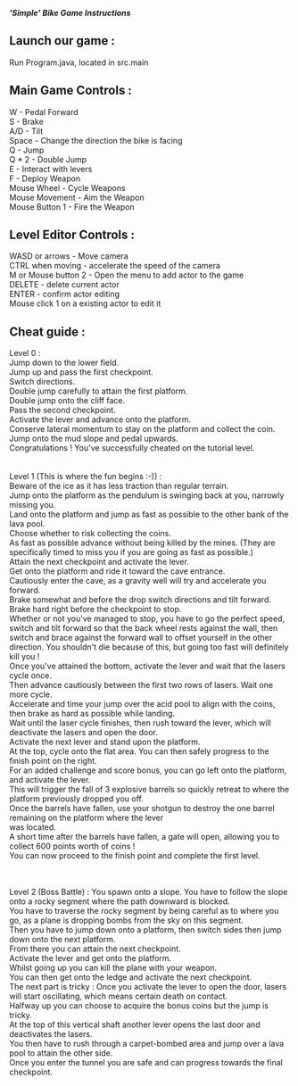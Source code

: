**_'Simple' Bike Game Instructions_**<br />

Launch our game :
-
Run Program.java, located in src.main

Main Game Controls :
-
W - Pedal Forward <br />
S - Brake <br />
A/D - Tilt <br />
Space - Change the direction the bike is facing <br />
Q - Jump <br />
Q * 2 - Double Jump <br />
E - Interact with levers <br />
F - Deploy Weapon  <br />
Mouse Wheel - Cycle Weapons  <br />
Mouse Movement - Aim the Weapon <br />
Mouse Button 1 - Fire the Weapon <br /> 

Level Editor Controls :
-

WASD or arrows - Move camera<br />
CTRL when moving - accelerate the speed of the camera<br />
M or Mouse button 2 - Open the menu to add actor to the game<br />
DELETE - delete current actor<br />
ENTER  - confirm actor editing<br />
Mouse click 1 on a existing actor to edit it<br />
 
 Cheat guide :
 -
 Level 0 : <br />
 Jump down to the lower field. <br />
 Jump up and pass the first checkpoint. <br />
 Switch directions. <br />
 Double jump carefully to attain the first platform. <br />
 Double jump onto the cliff face.  <br />
 Pass the second checkpoint. <br />
 Activate the lever and advance onto the platform.  <br />
 Conserve lateral momentum to stay on the platform and collect the coin.  <br />
 Jump onto the mud slope and pedal upwards.  <br />
 Congratulations ! You've successfully cheated on the tutorial level.  <br />
 <br /> <br />
 Level 1 (This is where the fun begins :-)) : <br />
 Beware of the ice as it has less traction than regular terrain. <br />
 Jump onto the platform as the pendulum is swinging back at you, narrowly missing you. <br />
 Land onto the platform and jump as fast as possible to the other bank of the lava pool. <br />
 Choose whether to risk collecting the coins. <br />
 As fast as possible advance without being killed by the mines. (They are specifically timed to miss you if you are
  going as fast as possible.) <br />
 Attain the next checkpoint and activate the lever.  <br />
 Get onto the platform and ride it toward the cave entrance. <br />
 Cautiously enter the cave, as a gravity well will try and accelerate you forward.  <br />
 Brake somewhat and before the drop switch directions and tilt forward.  <br />
 Brake hard right before the checkpoint to stop.  <br />
 Whether or not you've managed to stop, you have to go the perfect speed, switch and tilt forward so that the 
 back wheel rests against the wall, then switch and brace against the forward wall to offset yourself in 
 the other direction. You shouldn't die because of this, but going too fast will definitely kill you ! <br />
 Once you've attained the bottom, activate the lever and wait that the lasers cycle once. <br />
 Then advance cautiously between the first two rows of lasers. Wait one more cycle. <br />
 Accelerate and time your jump over the acid pool to align with the coins, then brake as hard as possible
 while landing.  <br />
 Wait until the laser cycle finishes, then rush toward the lever, which will deactivate the lasers and open the door.  <br />
 Activate the next lever and stand upon the platform.  <br />
 At the top, cycle onto the flat area. You can then safely progress to the finish point on the right.  <br />
 For an added challenge and score bonus, you can go left onto the platform, and activate the lever.  <br />
 This will trigger the fall of 3 explosive barrels so quickly retreat to where the platform previously dropped you off. <br />
 Once the barrels have fallen, use your shotgun to destroy the one barrel remaining on the platform where the lever<br />
 was located.<br />
 A short time after the barrels have fallen, a gate will open, allowing you to collect 600 points worth of coins !<br />
 You can now proceed to the finish point and complete the first level.
 
 <br /> <br />
 Level 2 (Boss Battle) :
 You spawn onto a slope. You have to follow the slope onto a rocky segment where the path downward is blocked. <br />
 You have to traverse the rocky segment by being careful as to where you go, as a plane is dropping bombs from the sky on this segment.<br />
 Then you have to jump down onto a platform, then switch sides then jump down onto the next platform.<br />
 From there you can attain the next checkpoint.<br />
 Activate the lever and get onto the platform.<br />
 Whilst going up you can kill the plane with your weapon.<br />
 You can then get onto the ledge and activate the next checkpoint.<br />
 The next part is tricky : Once you activate the lever to open the door, lasers will start oscillating, which means certain death on contact.<br />
 Halfway up you can choose to acquire the bonus coins but the jump is tricky.<br />
 At the top of this vertical shaft another lever opens the last door and deactivates the lasers.<br />
 You then have to rush through a carpet-bombed area and jump over a lava pool to attain the other side.<br />
 Once you enter the tunnel you are safe and can progress towards the final checkpoint.<br />
 
 